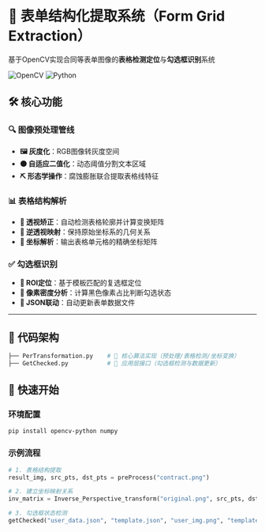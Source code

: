 
# 📑 表单结构化提取系统（Form Grid Extraction）

基于OpenCV实现合同等表单图像的**表格检测定位**与**勾选框识别**系统

![OpenCV](https://img.shields.io/badge/OpenCV-4.8.0-green) ![Python](https://img.shields.io/badge/Python-3.8%2B-blue)

## 🛠️ 核心功能

### 🔍 图像预处理管线
- **🖼️ 灰度化**：RGB图像转灰度空间
- **⚫️ 自适应二值化**：动态阈值分割文本区域
- **⛏️ 形态学操作**：腐蚀膨胀联合提取表格线特征

### 📊 表格结构解析
- **📐 透视矫正**：自动检测表格轮廓并计算变换矩阵
- **🔄 逆透视映射**：保持原始坐标系的几何关系
- **📍 坐标解析**：输出表格单元格的精确坐标矩阵

### ✅ 勾选框识别
- **🎯 ROI定位**：基于模板匹配的复选框定位
- **🖤 像素密度分析**：计算黑色像素占比判断勾选状态
- **📝 JSON联动**：自动更新表单数据文件

---

## 📂 代码架构
```bash
├── PerTransformation.py    # 📄 核心算法实现（预处理/表格检测/坐标变换）
├── GetChecked.py           # 📄 应用层接口（勾选框检测与数据更新）
```

## 🚀 快速开始

### 环境配置
```bash
pip install opencv-python numpy
```

### 示例流程
```python
# 1. 表格结构提取
result_img, src_pts, dst_pts = preProcess("contract.png")

# 2. 建立坐标映射关系
inv_matrix = Inverse_Perspective_transform("original.png", src_pts, dst_pts)

# 3. 勾选框状态检测
getChecked("user_data.json", "template.json", "user_img.png", "template_img.png")
```
